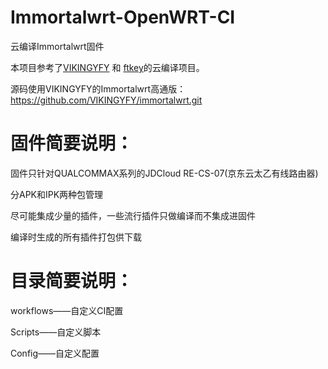 # Immortalwrt-OpenWRT-CI
云编译Immortalwrt固件

本项目参考了[VIKINGYFY](https://github.com/VIKINGYFY/OpenWRT-CI) 和 [ftkey](https://github.com/ftkey/ER1-WRT-CI)的云编译项目。

源码使用VIKINGYFY的Immortalwrt高通版：
https://github.com/VIKINGYFY/immortalwrt.git

# 固件简要说明：

固件只针对QUALCOMMAX系列的JDCloud RE-CS-07(京东云太乙有线路由器)

分APK和IPK两种包管理

尽可能集成少量的插件，一些流行插件只做编译而不集成进固件

编译时生成的所有插件打包供下载

# 目录简要说明：

workflows——自定义CI配置

Scripts——自定义脚本

Config——自定义配置
